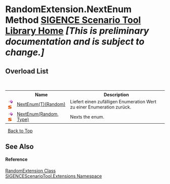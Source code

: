 # RandomExtension.NextEnum Method <a href="https://github.com/ObiWanLansi/SIGENCE-Scenario-Tool">SIGENCE Scenario Tool Library Home</a> _**\[This is preliminary documentation and is subject to change.\]**_


## Overload List
&nbsp;<table><tr><th></th><th>Name</th><th>Description</th></tr><tr><td>![Public method](media/pubmethod.gif "Public method")![Static member](media/static.gif "Static member")</td><td><a href="8932e273-ab1b-e015-b631-388c58cbd4ae.md">NextEnum(T)(Random)</a></td><td>
Liefert einen zufälligen Enumeration Wert zu einer Enumeration zurück.</td></tr><tr><td>![Public method](media/pubmethod.gif "Public method")![Static member](media/static.gif "Static member")</td><td><a href="dce3f272-ba3f-3a3e-ffea-ff0fcc4c192d.md">NextEnum(Random, Type)</a></td><td>
Nexts the enum.</td></tr></table>&nbsp;
<a href="#randomextension.nextenum-method">Back to Top</a>

## See Also


#### Reference
<a href="ec79cd66-cabe-b34d-c958-1063ff30e004.md">RandomExtension Class</a><br /><a href="f2af11f5-ae9d-3dcc-a4a9-ba07a037925f.md">SIGENCEScenarioTool.Extensions Namespace</a><br />